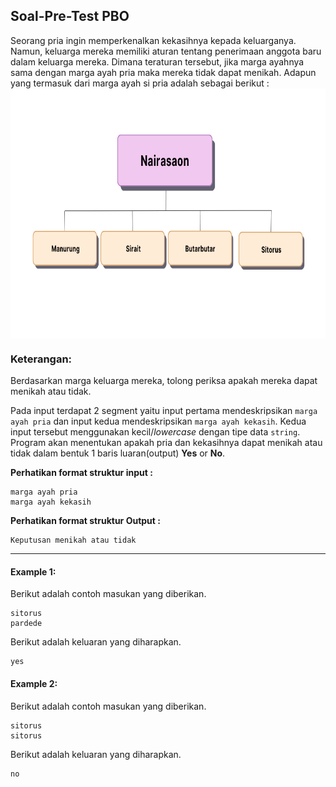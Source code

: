 ## Soal-Pre-Test PBO

Seorang pria ingin memperkenalkan kekasihnya kepada keluarganya. Namun, keluarga mereka memiliki aturan tentang penerimaan anggota baru dalam keluarga mereka. Dimana teraturan tersebut, jika marga ayahnya sama dengan marga ayah pria maka mereka tidak dapat menikah. Adapun yang termasuk dari marga ayah si pria adalah sebagai berikut :<br>
<img src="https://github.com/danismg/Soal-Pre-Test/blob/main/img/Img_PBO_1.png.png" align="center" height="400" width="750">

### Keterangan:
Berdasarkan marga keluarga mereka, tolong periksa apakah mereka dapat menikah atau tidak.
<br>

Pada input terdapat 2 segment yaitu input pertama mendeskripsikan `marga ayah pria` dan input kedua mendeskripsikan `marga ayah kekasih`. Kedua input tersebut menggunakan kecil/_lowercase_ dengan tipe data `string`. Program akan menentukan apakah pria dan kekasihnya dapat menikah atau tidak dalam bentuk 1 baris luaran(output) **Yes** or **No**.
<br>

**Perhatikan format struktur input :**

```
marga ayah pria
marga ayah kekasih

```

**Perhatikan format struktur Output :**

```
Keputusan menikah atau tidak

```

<hr>

#### Example 1:

Berikut adalah contoh masukan yang diberikan.

```
sitorus
pardede

```

Berikut adalah keluaran yang diharapkan.

```
yes

```

#### Example 2:

Berikut adalah contoh masukan yang diberikan.

```
sitorus
sitorus

```

Berikut adalah keluaran yang diharapkan.

```
no

```
